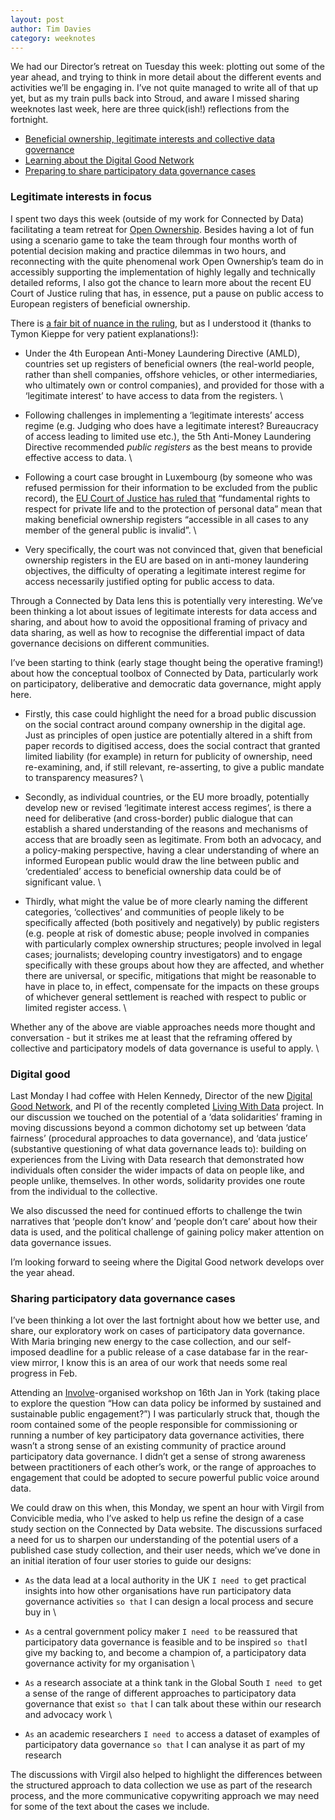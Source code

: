 ```yaml
---
layout: post
author: Tim Davies
category: weeknotes
---
```



We had our Director’s retreat on Tuesday this week: plotting out some of the year ahead, and trying to think in more detail about the different events and activities we’ll be engaging in.  I’ve not quite managed to write all of that up yet, but as my train pulls back into Stroud, and aware I missed sharing weeknotes last week, here are three quick(ish!) reflections from the fortnight.

* [Beneficial ownership, legitimate interests and collective data governance](#legitimate-interests-in-focus)
* [Learning about the Digital Good Network](#digital-good)
* [Preparing to share participatory data governance cases](#sharing-participatory-data-governance-cases)


### Legitimate interests in focus

I spent two days this week (outside of my work for Connected by Data) facilitating a team retreat for [Open Ownership](https://www.openownership.org). Besides having a lot of fun using a scenario game to take the team  through four months worth of potential decision making and practice dilemmas in two hours, and reconnecting with the quite phenomenal work Open Ownership’s team do in accessibly supporting the implementation of highly legally and technically detailed reforms, I also got the chance to learn more about the recent EU Court of Justice ruling that has, in essence, put a pause on public access to European registers of beneficial ownership. 

There is [a fair bit of nuance in the ruling](https://curia.europa.eu/jcms/upload/docs/application/pdf/2022-11/cp220188en.pdf), but as I understood it (thanks to Tymon Kieppe for very patient explanations!):

* Under the 4th European Anti-Money Laundering Directive (AMLD), countries set up registers of beneficial owners (the real-world people, rather than shell companies, offshore vehicles, or other intermediaries, who ultimately own or control companies), and provided for those with a ‘legitimate interest’ to have access to data from the registers.  \

* Following challenges in implementing a ‘legitimate interests’ access regime (e.g. Judging who does have a legitimate interest? Bureaucracy of access leading to limited use etc.), the 5th Anti-Money Laundering Directive recommended _public registers_ as the best means to provide effective access to data.  \

* Following a court case brought in Luxembourg (by someone who was refused permission for their information to be excluded from the public record), the [EU Court of Justice has ruled that](https://curia.europa.eu/jcms/upload/docs/application/pdf/2022-11/cp220188en.pdf) “fundamental rights to respect for private life and to the protection of personal data” mean that making beneficial ownership registers “accessible in all cases to any member of the general public is invalid”.  \

* Very specifically, the court was not convinced that, given that beneficial ownership registers in the EU are based on in anti-money laundering objectives, the difficulty of operating a legitimate interest regime for access necessarily justified opting for public access to data. 

Through a Connected by Data lens this is potentially very interesting. We’ve been thinking a lot about issues of legitimate interests for data access and sharing, and about how to avoid the oppositional framing of privacy and data sharing, as well as how to recognise the differential impact of data governance decisions on different communities. 

I’ve been starting to think (early stage thought being the operative framing!) about how the conceptual toolbox of Connected by Data, particularly work on participatory, deliberative and democratic data governance, might apply here. 



* Firstly, this case could highlight the need for a broad public discussion on the social contract around company ownership in the digital age. Just as principles of open justice are potentially altered in a shift from paper records to digitised access, does the social contract that granted limited liability (for example) in return for publicity of ownership, need re-examining, and, if still relevant, re-asserting, to give a public mandate to transparency measures? \

* Secondly, as individual countries, or the EU more broadly, potentially develop new or revised ‘legitimate interest access regimes’, is there a need for deliberative (and cross-border) public dialogue that can establish a shared understanding of the reasons and mechanisms of access that are broadly seen as legitimate. From both an advocacy, and a policy-making perspective, having a clear understanding of where an informed European public would draw the line between public and ‘credentialed’ access to beneficial ownership data could be of significant value.  \

* Thirdly, what might the value be of more clearly naming the different categories, ‘collectives’ and communities of people likely to be specifically affected (both positively and negatively) by public registers (e.g. people at risk of domestic abuse; people involved in companies with particularly complex ownership structures; people involved in legal cases; journalists; developing country investigators) and to engage specifically with these groups about how they are affected, and whether there are universal, or specific, mitigations that might be reasonable to have in place to, in effect, compensate for the impacts on these groups of whichever general settlement is reached with respect to public or limited register access.  \


Whether any of the above are viable approaches needs more thought and conversation - but it strikes me at least that the reframing offered by collective and participatory models of data governance is useful to apply.  \



### Digital good

Last Monday I had coffee with Helen Kennedy, Director of the new [Digital Good Network](https://digitalgood.net/), and PI of the recently completed [Living With Data](https://livingwithdata.org/) project. In our discussion we touched on the potential of a  ‘data solidarities’ framing in moving discussions beyond a common dichotomy set up between ‘data fairness’ (procedural approaches to data governance), and ‘data justice’ (substantive questioning of what data governance leads to): building on experiences from the Living with Data research that demonstrated how individuals often consider the wider impacts of data on people like, and people unlike, themselves. In other words, solidarity provides one route from the individual to the collective. 

We also discussed the need for continued efforts to challenge the twin narratives that ‘people don’t know’ and ‘people don’t care’ about how their data is used, and the political challenge of gaining policy maker attention on data governance issues.

I’m looking forward to seeing where the Digital Good network develops over the year ahead. 


### Sharing participatory data governance cases

I’ve been thinking a lot over the last fortnight about how we better use, and share, our exploratory work on cases of participatory data governance. With Maria bringing new energy to the case collection, and our self-imposed deadline for a public release of a case database far in the rear-view mirror, I know this is an area of our work that needs some real progress in Feb. 

Attending an [Involve](https://www.involve.org.uk)-organised workshop on 16th Jan in York (taking place to explore the question “How can data policy be informed by sustained and sustainable public engagement?”) I was particularly struck that, though the room contained some of the people responsible for commissioning or running a number of key participatory data governance activities, there wasn’t a strong sense of an existing community of practice around participatory data governance. I didn’t get a sense of strong awareness between practitioners of each other’s work, or the range of approaches to engagement that could be adopted to secure powerful public voice around data. 

We could draw on this when, this Monday, we spent an hour with Virgil from Convicible media, who I’ve asked to help us refine the design of a case study section on the Connected by Data website. The discussions surfaced a need for us to sharpen our understanding of the potential users of a published case study collection, and their user needs, which we’ve done in an initial iteration of four user stories to guide our designs:



* `As` the data lead at a local authority in the UK `I need to` get practical insights into how other organisations have run participatory data governance activities `so that` I can design a local process and secure buy in \

* `As` a central government policy maker  `I need to` be reassured that participatory data governance is feasible and to be inspired ` so that `I give my backing to, and become a champion of, a participatory data governance activity for my organisation \

* `As` a research associate at a think tank in the Global South `I need to` get a sense of the range of different approaches to participatory data governance that exist `so that` I can talk about these within our research and advocacy work \

* `As` an academic researchers `I need to` access a dataset of examples of participatory data governance `so that` I can analyse it as part of my research

The discussions with Virgil also helped to highlight the differences between the structured approach to data collection we use as part of the research process, and the more communicative copywriting approach we may need for some of the text about the cases we include. 
